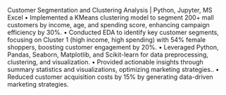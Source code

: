 Customer Segmentation and Clustering Analysis | Python, Jupyter, MS Excel
• Implemented a KMeans clustering model to segment 200+ mall customers by income, age, and spending score,
enhancing campaign efficiency by 30%.
• Conducted EDA to identify key customer segments, focusing on Cluster 1 (high income, high spending) with 54%
female shoppers, boosting customer engagement by 20%.
• Leveraged Python, Pandas, Seaborn, Matplotlib, and Scikit-learn for data preprocessing, clustering, and
visualization.
• Provided actionable insights through summary statistics and visualizations, optimizing marketing strategies..
• Reduced customer acquisition costs by 15% by generating data-driven marketing strategies.
